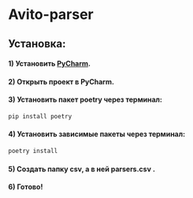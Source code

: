 # Avito-parser

## Установка:
#### 1) Установить [PyCharm](https://www.jetbrains.com/ru-ru/pycharm/).
#### 2) Открыть проект в PyCharm.
#### 3) Установить пакет poetry через терминал:

```bash 
pip install poetry 
```

#### 4) Установить зависимые пакеты через терминал:
```bash 
poetry install
```
#### 5) Создать папку csv, а в ней parsers.csv .
#### 6) Готово!
